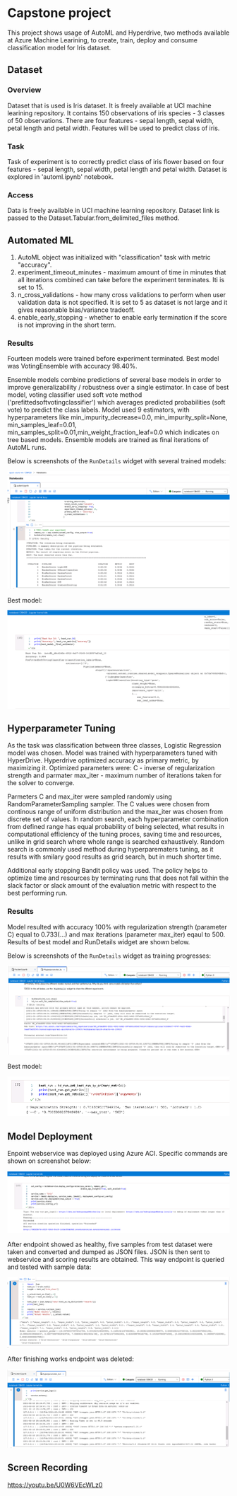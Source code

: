 
# Capstone project

This project shows usage of AutoML and Hyperdrive, two methods available at Azure Machine Learining, to create, train, deploy and consume classification model for Iris dataset. 

## Dataset

### Overview
Dataset that is used is Iris dataset. It is freely available at UCI machine learining repository. It contains 150 observations of iris species - 3 classes of 50 observations. There are four features - sepal length, sepal width, petal length and petal width. Features will be used to predict class of iris.

### Task
Task of experiment is to correctly predict class of iris flower based on four features - sepal length, sepal width, petal length and petal width. Dataset is explored in 'automl.ipynb' notebook.

### Access
Data is freely available in UCI machine learning repository. Dataset link is passed to the Dataset.Tabular.from_delimited_files method.

## Automated ML
1. AutoML object was initialized with "classification" task with metric "accuracy". 
2. experiment_timeout_minutes - maximum amount of time in minutes that all iterations combined can take before the experiment terminates. Iti is set to 15.
3. n_cross_validations - how many cross validations to perform when user validation data is not specified. It is set to 5 as dataset is not large and it gives reasonable bias/variance tradeoff.
4. enable_early_stopping - whether to enable early termination if the score is not improving in the short term.
### Results
Fourteen models were trained before experiment terminated. Best model was VotingEnsemble with accuracy 98.40%.

Ensemble models combine predictions of several base models in order to improve generalizability / robustness over a single estimator. In case of best model, voting classifier used soft vote method ('prefittedsoftvotingclassifier') which averages predicted probabilities (soft vote) to predict the class labels. Model used 9 estimators, with hyperparameters like min_impurity_decrease=0.0, min_impurity_split=None, min_samples_leaf=0.01, min_samples_split=0.01,min_weight_fraction_leaf=0.0 which indicates on tree based models. Ensemble models are trained as final iterations of AutoML runs.

Below is screenshots of the `RunDetails` widget with several trained models:

<img src="pics/rundet_automl.png">

Best model:

<img src="pics/best_automl.PNG">


## Hyperparameter Tuning
As the task was classification between three classes, Logistic Regression model was chosen. Model was trained with hyperparameters tuned with HyperDrive. Hyperdrive optimized accuracy as primary metric, by maximizing it. Optimized parameters were: C - inverse of regularization strength and parmater max_iter - maximum number of iterations taken for the solver to converge.

Parmeters C and max_iter were sampled randomly using RandomParameterSampling sampler. The C values were chosen from continous range of uniform distribution and the max_iter was chosen from discrete set of values. In random search, each hyperparameter combination from defined range has equal probability of being selected, what results in computational efficiency of the tuning proces, saving time and resources, unlike in grid search where whole range is searched exhaustively. Random search is commonly used method during hyperparematers tuning, as it results with smilary good results as grid search, but in much shorter time.

Additional early stopping Bandit policy was used. The policy helps to optimize time and resources by terminating runs that does not fall within the slack factor or slack amount of the evaluation metric with respect to the best performing run.

### Results
Model resulted with accuracy 100% with regularization strength (parameter C) equal to 0.733(...) and max iterations (parameter max_iter) eqaul to 500. Results of best model and RunDetails widget are shown below.

Below is screenshots of the `RunDetails` widget as training progresses:

<img src="pics/rundet_hd.png">

Best model:

<img src="pics/best_hd.PNG">

## Model Deployment
Enpoint webservice was deployed using Azure ACI. Specific commands are shown on screenshot below:

<img src="pics/deploy_code_healthy.PNG">

After endpoint showed as healthy, five samples from test dataset were taken and converted and dumped as JSON files. JSON is then sent to webservice and scoring results are obtained. This way endpoint is queried and tested with sample data:

<img src="pics/test_endpoint.PNG">

After finishing works endpoint was deleted:

<img src="pics/delete.PNG">

## Screen Recording
https://youtu.be/U0W6VEcWLz0


